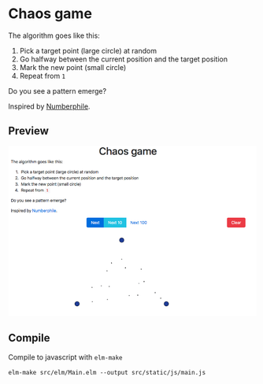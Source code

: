 # Chaos game
The algorithm goes like this:
  1. Pick a target point (large circle) at random
  2. Go halfway between the current position and the target position
  3. Mark the new point (small circle)
  4. Repeat from `1`

Do you see a pattern emerge?

Inspired by [Numberphile](https://www.youtube.com/watch?v=kbKtFN71Lfs).

## Preview
[![Screenshot](preview.png)]()

## Compile

Compile to javascript with `elm-make`
```
elm-make src/elm/Main.elm --output src/static/js/main.js
```
